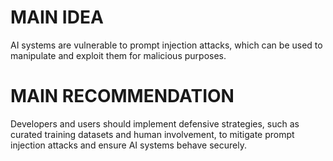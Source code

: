 # MAIN IDEA
AI systems are vulnerable to prompt injection attacks, which can be used to manipulate and exploit them for malicious purposes.

# MAIN RECOMMENDATION
Developers and users should implement defensive strategies, such as curated training datasets and human involvement, to mitigate prompt injection attacks and ensure AI systems behave securely.
